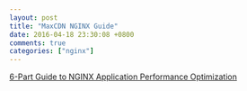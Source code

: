 ```yaml
---
layout: post
title: "MaxCDN NGINX Guide"
date: 2016-04-18 23:30:08 +0800
comments: true
categories: ["nginx"]
---
```


<!-- more -->

[6-Part Guide to NGINX Application Performance Optimization]

[6-Part Guide to NGINX Application Performance Optimization]:http://maxcdnblog.wpengine.com/nginx-application-performance-optimization/